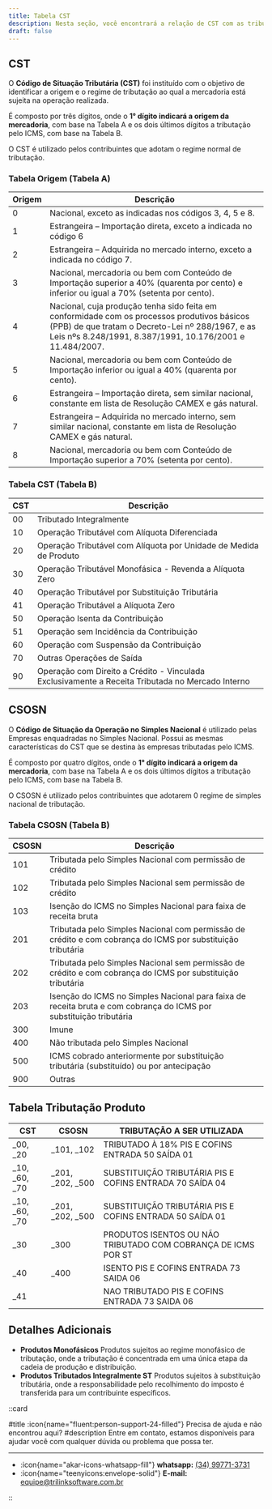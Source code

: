 ```yaml
---
title: Tabela CST
description: Nesta seção, você encontrará a relação de CST com as tributações do Syspro ERP
draft: false
---
```


## CST

O **Código de Situação Tributária (CST)** foi instituído com o objetivo de identificar a origem e o regime de tributação ao qual a mercadoria está sujeita na operação realizada.

É composto por três dígitos, onde o **1° dígito indicará a origem da mercadoria**, com base na Tabela A e os dois últimos dígitos a tributação pelo ICMS, com base na Tabela B.

O CST é utilizado pelos contribuintes que adotam o regime normal de tributação.

### Tabela Origem (Tabela A)

| Origem | Descrição                                                                                     |
|--------| ----------------------------------------------------------------------------------------------|
| 0 | Nacional, exceto as indicadas nos códigos 3, 4, 5 e 8. |
| 1 | Estrangeira – Importação direta, exceto a indicada no código 6 |
| 2 | Estrangeira – Adquirida no mercado interno, exceto a indicada no código 7. |
| 3 | Nacional, mercadoria ou bem com Conteúdo de Importação superior a 40% (quarenta por cento) e inferior ou igual a 70% (setenta por cento). |
| 4 | Nacional, cuja produção tenha sido feita em conformidade com os processos produtivos básicos (PPB) de que tratam o Decreto-Lei nº 288/1967, e as Leis nºs 8.248/1991, 8.387/1991, 10.176/2001 e 11.484/2007. |
| 5 | Nacional, mercadoria ou bem com Conteúdo de Importação inferior ou igual a 40% (quarenta por cento). |
| 6 | Estrangeira – Importação direta, sem similar nacional, constante em lista de Resolução CAMEX e gás natural. |
| 7 | Estrangeira – Adquirida no mercado interno, sem similar nacional, constante em lista de Resolução CAMEX e gás natural.
| 8 | Nacional, mercadoria ou bem com Conteúdo de Importação superior a 70% (setenta por cento). |

### Tabela CST (Tabela B)

| CST | Descrição                                                                |
|-----| -------------------------------------------------------------------------|
| 00  | Tributado Integralmente                                                  |
| 10  | Operação Tributável com Alíquota Diferenciada                            |
| 20  | Operação Tributável com Alíquota por Unidade de Medida de Produto        |
| 30  | Operação Tributável Monofásica - Revenda a Alíquota Zero                 |
| 40  | Operação Tributável por Substituição Tributária                          |
| 41  | Operação Tributável a Alíquota Zero                                      |
| 50  | Operação Isenta da Contribuição                                          |
| 51  | Operação sem Incidência da Contribuição                                  |
| 60  | Operação com Suspensão da Contribuição                                   |
| 70  | Outras Operações de Saída                                                |
| 90  | Operação com Direito a Crédito - Vinculada Exclusivamente a Receita Tributada no Mercado Interno |

## CSOSN

O **Código de Situação da Operação no Simples Nacional** é utilizado pelas Empresas enquadradas no Simples Nacional. Possui as mesmas características do CST que se destina às empresas tributadas pelo ICMS.

É composto por quatro dígitos, onde o **1° dígito indicará a origem da mercadoria**, com base na Tabela A e os dois últimos dígitos a tributação pelo ICMS, com base na Tabela B.

O CSOSN é utilizado pelos contribuintes que adotarem 0 regime de simples nacional de tributação.

### Tabela CSOSN (Tabela B)


| CSOSN | Descrição                                                                                                            |
|-------| ---------------------------------------------------------------------------------------------------------------------|
| 101   | Tributada pelo Simples Nacional com permissão de crédito                                                             |
| 102   | Tributada pelo Simples Nacional sem permissão de crédito                                                             |
| 103   | Isenção do ICMS no Simples Nacional para faixa de receita bruta                                                      |
| 201   | Tributada pelo Simples Nacional com permissão de crédito e com cobrança do ICMS por substituição tributária          |
| 202   | Tributada pelo Simples Nacional sem permissão de crédito e com cobrança do ICMS por substituição tributária          |
| 203   | Isenção do ICMS no Simples Nacional para faixa de receita bruta e com cobrança do ICMS por substituição tributária   |
| 300   | Imune                                                                                                                |
| 400   | Não tributada pelo Simples Nacional                                                                                  |
| 500   | ICMS cobrado anteriormente por substituição tributária (substituído) ou por antecipação                              |
| 900   | Outras                                                                                                               |

## Tabela Tributação Produto

| CST                  | CSOSN                          | TRIBUTAÇÃO A SER UTILIZADA                               |
|----------------------|--------------------------------|----------------------------------------------------------|
| _00, _20             | _101, _102                     | TRIBUTADO À 18% PIS E COFINS ENTRADA 50 SAÍDA 01         |
| _10, _60, _70        | _201, _202, _500               | SUBSTITUIÇÃO TRIBUTÁRIA PIS E COFINS ENTRADA 70 SAÍDA 04 |
| _10, _60, _70        | _201, _202, _500               | SUBSTITUIÇÃO TRIBUTÁRIA PIS E COFINS ENTRADA 50 SAÍDA 01 |
| _30                  | _300                           | PRODUTOS ISENTOS OU NÃO TRIBUTADO COM COBRANÇA DE ICMS POR ST |
| _40                  | _400                           | ISENTO PIS E COFINS ENTRADA 73 SAIDA 06                  |
| _41                  |                                | NAO TRIBUTADO PIS E COFINS ENTRADA 73 SAIDA 06           |

## Detalhes Adicionais

- **Produtos Monofásicos** Produtos sujeitos ao regime monofásico de tributação, onde a tributação é concentrada em uma única etapa da cadeia de produção e distribuição.
- **Produtos Tributados Integralmente ST** Produtos sujeitos à substituição tributária, onde a responsabilidade pelo recolhimento do imposto é transferida para um contribuinte específicos.

::card

#title
:icon{name="fluent:person-support-24-filled"} Precisa de ajuda e não encontrou aqui?
#description
Entre em contato, estamos disponíveis para ajudar você com qualquer dúvida ou problema que possa ter.

---

- :icon{name="akar-icons-whatsapp-fill"} **whatsapp:** [(34) 99771-3731](https://wa.me/trilinksoftware)
- :icon{name="teenyicons:envelope-solid"} **E-mail:** [equipe@trilinksoftware.com.br](mailto:equipe@trilinksoftware.com.br)

::
